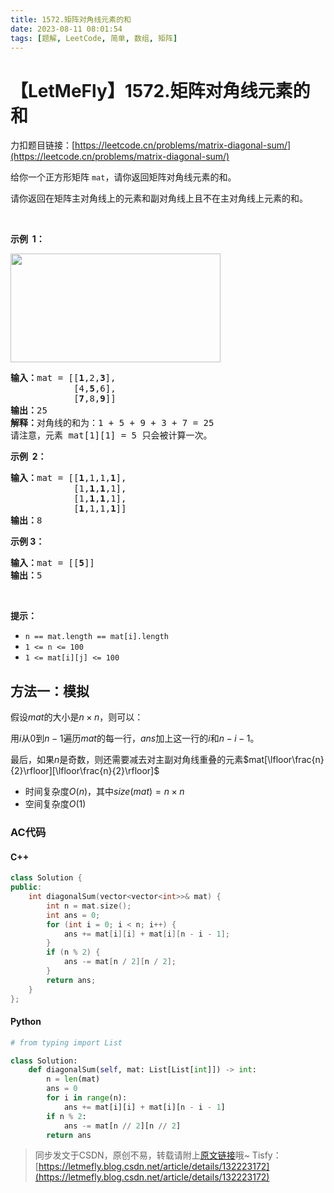 ```yaml
---
title: 1572.矩阵对角线元素的和
date: 2023-08-11 08:01:54
tags: [题解, LeetCode, 简单, 数组, 矩阵]
---
```


# 【LetMeFly】1572.矩阵对角线元素的和

力扣题目链接：[https://leetcode.cn/problems/matrix-diagonal-sum/](https://leetcode.cn/problems/matrix-diagonal-sum/)

<p>给你一个正方形矩阵 <code>mat</code>，请你返回矩阵对角线元素的和。</p>

<p>请你返回在矩阵主对角线上的元素和副对角线上且不在主对角线上元素的和。</p>

<p>&nbsp;</p>

<p><strong>示例&nbsp; 1：</strong></p>

<p><img alt="" src="https://assets.leetcode.com/uploads/2020/08/14/sample_1911.png" style="height:174px; width:336px" /></p>

<pre>
<strong>输入：</strong>mat = [[<strong>1</strong>,2,<strong>3</strong>],
&nbsp;           [4,<strong>5</strong>,6],
&nbsp;           [<strong>7</strong>,8,<strong>9</strong>]]
<strong>输出：</strong>25
<strong>解释：</strong>对角线的和为：1 + 5 + 9 + 3 + 7 = 25
请注意，元素 mat[1][1] = 5 只会被计算一次。
</pre>

<p><strong>示例&nbsp; 2：</strong></p>

<pre>
<strong>输入：</strong>mat = [[<strong>1</strong>,1,1,<strong>1</strong>],
&nbsp;           [1,<strong>1</strong>,<strong>1</strong>,1],
&nbsp;           [1,<strong>1</strong>,<strong>1</strong>,1],
&nbsp;           [<strong>1</strong>,1,1,<strong>1</strong>]]
<strong>输出：</strong>8
</pre>

<p><strong>示例 3：</strong></p>

<pre>
<strong>输入：</strong>mat = [[<strong>5</strong>]]
<strong>输出：</strong>5
</pre>

<p>&nbsp;</p>

<p><strong>提示：</strong></p>

<ul>
	<li><code>n == mat.length == mat[i].length</code></li>
	<li><code>1 &lt;= n &lt;= 100</code></li>
	<li><code>1 &lt;= mat[i][j] &lt;= 100</code></li>
</ul>


    
## 方法一：模拟

假设$mat$的大小是$n\times n$，则可以：

用$i$从$0$到$n - 1$遍历$mat$的每一行，$ans$加上这一行的$i$和$n - i - 1$。

最后，如果$n$是奇数，则还需要减去对主副对角线重叠的元素$mat[\lfloor\frac{n}{2}\rfloor][\lfloor\frac{n}{2}\rfloor]$

+ 时间复杂度$O(n)$，其中$size(mat) = n\times n$
+ 空间复杂度$O(1)$

### AC代码

#### C++

```cpp
class Solution {
public:
    int diagonalSum(vector<vector<int>>& mat) {
        int n = mat.size();
        int ans = 0;
        for (int i = 0; i < n; i++) {
            ans += mat[i][i] + mat[i][n - i - 1];
        }
        if (n % 2) {
            ans -= mat[n / 2][n / 2];
        }
        return ans;
    }
};
```

#### Python

```python
# from typing import List

class Solution:
    def diagonalSum(self, mat: List[List[int]]) -> int:
        n = len(mat)
        ans = 0
        for i in range(n):
            ans += mat[i][i] + mat[i][n - i - 1]
        if n % 2:
            ans -= mat[n // 2][n // 2]
        return ans
```

> 同步发文于CSDN，原创不易，转载请附上[原文链接](https://blog.letmefly.xyz/2023/08/11/LeetCode%201572.%E7%9F%A9%E9%98%B5%E5%AF%B9%E8%A7%92%E7%BA%BF%E5%85%83%E7%B4%A0%E7%9A%84%E5%92%8C/)哦~
> Tisfy：[https://letmefly.blog.csdn.net/article/details/132223172](https://letmefly.blog.csdn.net/article/details/132223172)
